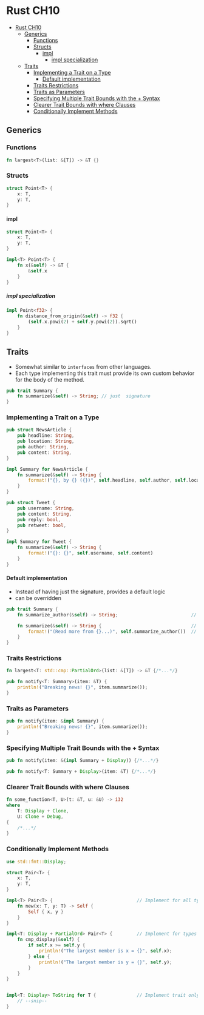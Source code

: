 # Rust CH10

- [Rust CH10](#rust-ch10)
  - [Generics](#generics)
    - [Functions](#functions)
    - [Structs](#structs)
      - [impl](#impl)
        - [impl specialization](#impl-specialization)
  - [Traits](#traits)
    - [Implementing a Trait on a Type](#implementing-a-trait-on-a-type)
      - [Default implementation](#default-implementation)
    - [Traits Restrictions](#traits-restrictions)
    - [Traits as Parameters](#traits-as-parameters)
    - [Specifying Multiple Trait Bounds with the + Syntax](#specifying-multiple-trait-bounds-with-the--syntax)
    - [Clearer Trait Bounds with where Clauses](#clearer-trait-bounds-with-where-clauses)
    - [Conditionally Implement Methods](#conditionally-implement-methods)

## Generics

### Functions

```rust
fn largest<T>(list: &[T]) -> &T {}
```

### Structs

```rust
struct Point<T> {
    x: T,
    y: T,
}
```

#### impl 

```rust
struct Point<T> {
    x: T,
    y: T,
}

impl<T> Point<T> {
    fn x(&self) -> &T {
        &self.x
    }
}
```

##### impl specialization

```rust
impl Point<f32> {
    fn distance_from_origin(&self) -> f32 {
        (self.x.powi(2) + self.y.powi(2)).sqrt()
    }
}
```

## Traits

- Somewhat similar to `interfaces` from other languages.
- Each type implementing this trait must provide its own custom behavior for the body of the method.

```rust
pub trait Summary {
    fn summarize(&self) -> String; // just  signature
}
```

### Implementing a Trait on a Type

```rust
pub struct NewsArticle {
    pub headline: String,
    pub location: String,
    pub author: String,
    pub content: String,
}

impl Summary for NewsArticle {
    fn summarize(&self) -> String {
        format!("{}, by {} ({})", self.headline, self.author, self.location)
    }
}

pub struct Tweet {
    pub username: String,
    pub content: String,
    pub reply: bool,
    pub retweet: bool,
}

impl Summary for Tweet {
    fn summarize(&self) -> String {
        format!("{}: {}", self.username, self.content)
    }
}
```

#### Default implementation

- Instead of having just the signature, provides a default logic
- can be overridden

```rust
pub trait Summary {
    fn summarize_author(&self) -> String;                           // requires implementation

    fn summarize(&self) -> String {                                 // Default implementation
        format!("(Read more from {}...)", self.summarize_author())  // can call other function in the same trait
    }
}
```

### Traits Restrictions

```rust
fn largest<T: std::cmp::PartialOrd>(list: &[T]) -> &T {/*...*/}

pub fn notify<T: Summary>(item: &T) {
    println!("Breaking news! {}", item.summarize());
}
```

### Traits as Parameters

```rust
pub fn notify(item: &impl Summary) {
    println!("Breaking news! {}", item.summarize());
}
```

### Specifying Multiple Trait Bounds with the + Syntax

```rust
pub fn notify(item: &(impl Summary + Display)) {/*...*/}

pub fn notify<T: Summary + Display>(item: &T) {/*...*/}
```

### Clearer Trait Bounds with where Clauses

```rust
fn some_function<T, U>(t: &T, u: &U) -> i32
where
    T: Display + Clone,
    U: Clone + Debug,
{
    /*...*/
}
```

### Conditionally Implement Methods

```rust
use std::fmt::Display;

struct Pair<T> {
    x: T,
    y: T,
}

impl<T> Pair<T> {                               // Implement for all types
    fn new(x: T, y: T) -> Self {
        Self { x, y }
    }
}

impl<T: Display + PartialOrd> Pair<T> {         // Implement for types that have the selected traits
    fn cmp_display(&self) {
        if self.x >= self.y {
            println!("The largest member is x = {}", self.x);
        } else {
            println!("The largest member is y = {}", self.y);
        }
    }
}


impl<T: Display> ToString for T {               // Implement trait only for types that have the selected traits
    // --snip--
}
```
